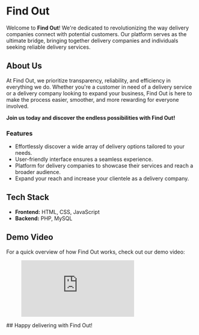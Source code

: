 # Find Out

Welcome to **Find Out**! We're dedicated to revolutionizing the way delivery companies connect with potential customers. Our platform serves as the ultimate bridge, bringing together delivery companies and individuals seeking reliable delivery services.

## About Us

At Find Out, we prioritize transparency, reliability, and efficiency in everything we do. Whether you're a customer in need of a delivery service or a delivery company looking to expand your business, Find Out is here to make the process easier, smoother, and more rewarding for everyone involved.

**Join us today and discover the endless possibilities with Find Out!**

### Features

- Effortlessly discover a wide array of delivery options tailored to your needs.
- User-friendly interface ensures a seamless experience.
- Platform for delivery companies to showcase their services and reach a broader audience.
- Expand your reach and increase your clientele as a delivery company.

## Tech Stack

- **Frontend:** HTML, CSS, JavaScript
- **Backend:** PHP, MySQL
## Demo Video
For a quick overview of how Find Out works, check out our demo video:
<figure class="video_container">
  <iframe src="https://drive.google.com/file/d/1irdjPRKK0fI3WdQpO-wdaPJ6u3PbL8AQ/view?usp=sharing" frameborder="0" allowfullscreen="true"> 
</iframe>
</figure>
## Happy delivering with Find Out!
